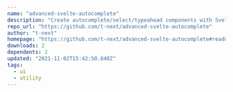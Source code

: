 ```yaml
---
name: "advanced-svelte-autocomplete"
description: "Create autocomplete/select/typeahead components with Svelte."
repo_url: "https://github.com/t-next/advanced-svelte-autocomplete"
author: "t-next"
homepage: "https://github.com/t-next/advanced-svelte-autocomplete#readme"
downloads: 2
dependents: 2
updated: "2021-11-02T15:42:50.840Z"
tags: 
  - ui
  - utility
---
```

